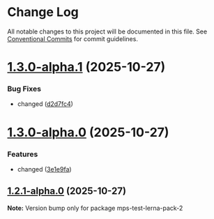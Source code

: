 # Change Log

All notable changes to this project will be documented in this file.
See [Conventional Commits](https://conventionalcommits.org) for commit guidelines.

# [1.3.0-alpha.1](https://github.com/matheusps/mps-lerna-test/compare/v1.3.0-alpha.0...v1.3.0-alpha.1) (2025-10-27)


### Bug Fixes

* changed ([d2d7fc4](https://github.com/matheusps/mps-lerna-test/commit/d2d7fc47f980f115d2d41275bcde8c635baffd16))





# [1.3.0-alpha.0](https://github.com/matheusps/mps-lerna-test/compare/v1.2.1-alpha.0...v1.3.0-alpha.0) (2025-10-27)


### Features

* changed ([3e1e9fa](https://github.com/matheusps/mps-lerna-test/commit/3e1e9fa7de34f532ab4d89a93320fc3a9453f633))





## [1.2.1-alpha.0](https://github.com/matheusps/mps-lerna-test/compare/v1.2.0...v1.2.1-alpha.0) (2025-10-27)

**Note:** Version bump only for package mps-test-lerna-pack-2
